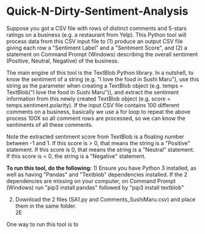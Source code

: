 # Quick-N-Dirty-Sentiment-Analysis
Suppose you got a CSV file with rows of distinct comments and 5-stars ratings on a business (e.g. a restaurant from Yelp).  This Python tool will process data from this CSV input file to (1) produce an output CSV file giving each row a "Sentiment Label" and a "Sentiment Score", and (2) a statement on Command Prompt (Windows) describing the overall sentiment (Positive, Neutral, Negative) of the business.

The main engine of this tool is the TextBlob Python library.  In a nutshell, to know the sentiment of a string (e.g. "I love the food in Sushi Maru"), use this string as the parameter when creating a TextBlob object (e.g. temps = TextBlob("I love the food in Sushi Maru")), and extract the sentiment information from this newly created TextBlob object (e.g. score = temps.sentiment.polarity).  If the input CSV file contains 100 different comments on a business, basically we use a for loop to repeat the above process 100X so all comment rows are processed, so we can know the sentiments of all these comments. 

Note the extracted sentiment score from TextBlob is a floating number between -1 and 1.  If this score is > 0, that means the string is a "Positive" statement.  If this score is 0, that means the string is a "Neutral" statement.  If this score is < 0, the string is a "Negative" statement. 


<p> </p>
<b>To run this tool, do the following:</b>
1) Ensure you have Python 3 installed, as well as having "Pandas" and "Textblob" dependencies installed.  If the 2 dependencies are missing on your computer, on Command Prompt (Windows) run "pip3 install pandas" followed by "pip3 install textblob"

2) Download the 2 files (SA1.py and Comments_SushiMaru.csv) and place them in the same folder.  
2E

One way to run this tool is to
